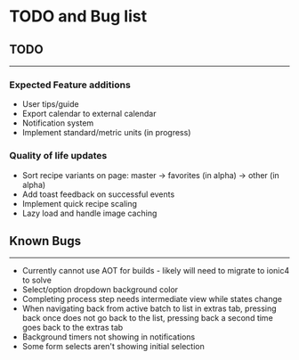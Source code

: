# TODO and Bug list

## TODO

---

### Expected Feature additions

* User tips/guide
* Export calendar to external calendar
* Notification system
* Implement standard/metric units (in progress)

### Quality of life updates

* Sort recipe variants on page: master -> favorites (in alpha) -> other (in alpha)
* Add toast feedback on successful events
* Implement quick recipe scaling
* Lazy load and handle image caching


## Known Bugs

---

* Currently cannot use AOT for builds - likely will need to migrate to ionic4 to solve
* Select/option dropdown background color
* Completing process step needs intermediate view while states change
* When navigating back from active batch to list in extras tab, pressing back once does not go back to the list, pressing back a second time goes back to the extras tab
* Background timers not showing in notifications
* Some form selects aren't showing initial selection

